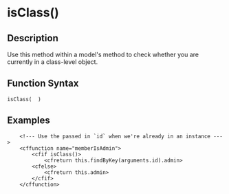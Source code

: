 # isClass()

## Description
Use this method within a model's method to check whether you are currently in a class-level object.

## Function Syntax
	isClass(  )



## Examples
	
		<!--- Use the passed in `id` when we're already in an instance --->
		<cffunction name="memberIsAdmin">
			<cfif isClass()>
				<cfreturn this.findByKey(arguments.id).admin>
			<cfelse>
				<cfreturn this.admin>
			</cfif>
		</cffunction>
